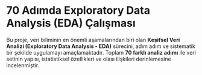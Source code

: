 # 70 Adımda Exploratory Data Analysis (EDA) Çalışması

Bu proje, veri biliminin en önemli aşamalarından biri olan **Keşifsel Veri Analizi (Exploratory Data Analysis - EDA)** sürecini, adım adım ve sistematik bir şekilde uygulamayı amaçlamaktadır. Toplam **70 farklı analiz adımı** ile veri setinin yapısı, istatistiksel özellikleri ve olası ilişkileri derinlemesine incelenmiştir.

